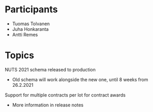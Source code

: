 # Participants

* Tuomas Tolvanen
* Juha Honkaranta
* Antti Remes

# Topics

NUTS 2021 schema released to production

* Old schema will work alongside the new one, until 8 weeks from 26.2.2021

Support for multiple contracts per lot for contract awards

* More information in release notes
